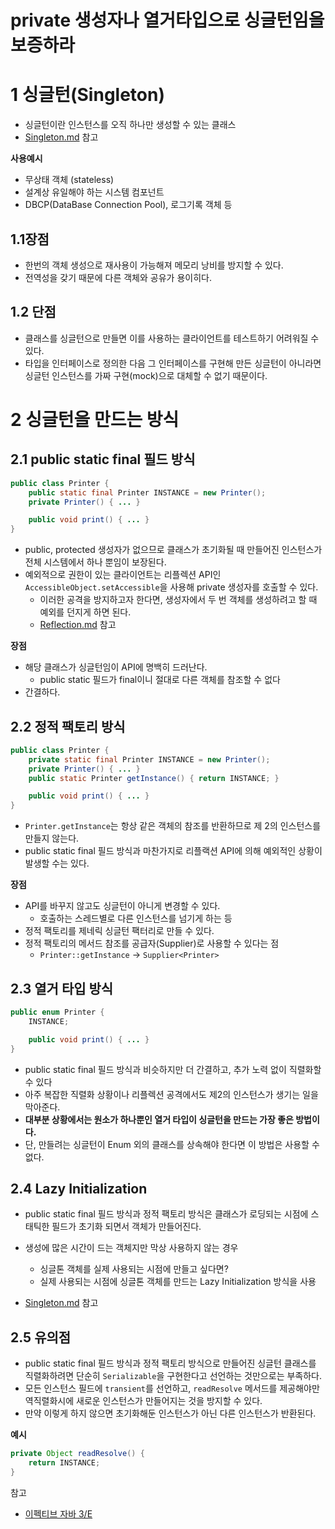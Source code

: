 # private 생성자나 열거타입으로 싱글턴임을 보증하라



# 1 싱글턴(Singleton)

* 싱글턴이란 인스턴스를 오직 하나만 생성할 수 있는 클래스
*  [Singleton.md](../../../../../Design-Pattern/Singleton/Singleton.md) 참고



**사용예시**

- 무상태 객체 (stateless)
- 설계상 유일해야 하는 시스템 컴포넌트
- DBCP(DataBase Connection Pool), 로그기록 객체 등



## 1.1장점

* 한번의 객체 생성으로 재사용이 가능해져 메모리 낭비를 방지할 수 있다.
* 전역성을 갖기 때문에 다른 객체와 공유가 용이히다.



## 1.2 단점

* 클래스를 싱글턴으로 만들면 이를 사용하는 클라이언트를 테스트하기 어려워질 수 있다. 
* 타입을 인터페이스로 정의한 다음 그 인터페이스를 구현해 만든 싱글턴이 아니라면 싱글턴 인스턴스를 가짜 구현(mock)으로 대체할 수 없기 때문이다.



# 2 싱글턴을 만드는 방식



## 2.1 public static final 필드 방식

```java
public class Printer {
    public static final Printer INSTANCE = new Printer();
    private Printer() { ... }

    public void print() { ... }
}
```

* public, protected 생성자가 없으므로 클래스가 초기화될 때 만들어진 인스턴스가 전체 시스템에서 하나 뿐임이 보장된다.
* 예외적으로 권한이 있는 클라이언트는 리플렉션 API인 `AccessibleObject.setAccessible`을 사용해 private 생성자를 호출할 수 있다. 
  * 이러한 공격을 방지하고자 한다면, 생성자에서 두 번 객체를 생성하려고 할 때 예외를 던지게 하면 된다.
  * [Reflection.md](../../Reflection/Reflection.md) 참고

**장점**

- 해당 클래스가 싱글턴임이 API에 명백히 드러난다.
  - public static 필드가 final이니 절대로 다른 객체를 참조할 수 없다 
- 간결하다.



## 2.2 정적 팩토리 방식

```java
public class Printer {
    private static final Printer INSTANCE = new Printer();
    private Printer() { ... }
    public static Printer getInstance() { return INSTANCE; }

    public void print() { ... }
}
```

* `Printer.getInstance`는 항상 같은 객체의 참조를 반환하므로 제 2의 인스턴스를 만들지 않는다. 
* public static final 필드 방식과 마찬가지로 리플랙션 API에 의해 예외적인 상황이 발생할 수는 있다.



**장점**

- API를 바꾸지 않고도 싱글턴이 아니게 변경할 수 있다.
  - 호출하는 스레드별로 다른 인스턴스를 넘기게 하는 등
- 정적 팩토리를 제네릭 싱글턴 팩터리로 만들 수 있다.
- 정적 팩토리의 메서드 참조를 공급자(Supplier)로 사용할 수 있다는 점
  - `Printer::getInstance` -> `Supplier<Printer>`





## 2.3 열거 타입 방식

```java
public enum Printer {
    INSTANCE;

    public void print() { ... }
}
```

* public static final 필드 방식과 비슷하지만 더 간결하고, 추가 노력 없이 직렬화할 수 있다
* 아주 복잡한 직렬화 상황이나 리플렉션 공격에서도 제2의 인스턴스가 생기는 일을 막아준다. 
* **대부분 상황에서는 원소가 하나뿐인 열거 타입이 싱글턴을 만드는 가장 좋은 방법이다.** 
* 단, 만들려는 싱글턴이 Enum 외의 클래스를 상속해야 한다면 이 방법은 사용할 수 없다.



## 2.4 Lazy Initialization

* public static final 필드 방식과 정적 팩토리 방식은 클래스가 로딩되는 시점에 스태틱한 필드가 초기화 되면서 객체가 만들어진다.
* 생성에 많은 시간이 드는 객체지만 막상 사용하지 않는 경우

  * 싱글톤 객체를 실제 사용되는 시점에 만들고 싶다면?
  * 실제 사용되는 시점에 싱글톤 객체를 만드는 Lazy Initialization 방식을 사용
* [Singleton.md](../../../../Design-Pattern/Singleton/Singleton.md) 참고



## 2.5 유의점

* public static final 필드 방식과 정적 팩토리 방식으로 만들어진 싱글턴 클래스를 직렬화하려면 단순히 `Serializable`을 구현한다고 선언하는 것만으로는 부족하다.
* 모든 인스턴스 필드에 `transient`를 선언하고, `readResolve` 메서드를 제공해야만 역직렬화시에 새로운 인스턴스가 만들어지는 것을 방지할 수 있다. 
* 만약 이렇게 하지 않으면 초기화해둔 인스턴스가 아닌 다른 인스턴스가 반환된다.

**예시**

```java
private Object readResolve() {
    return INSTANCE;
}
```



참고

* [이펙티브 자바 3/E](http://www.kyobobook.co.kr/product/detailViewKor.laf?mallGb=KOR&ejkGb=KOR&barcode=9788966262281)